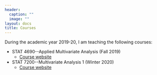 ```yaml
---
header:
  caption: ""
  image: ""
layout: docs
title: Courses
---
```


During the academic year 2019-20, I am teaching the following courses:

  - STAT 4690--Applied Multivariate Analysis (Fall 2019)
    + [Course website](https://maxturgeon.ca/f19-stat4690)
  - STAT 7200--Multivariate Analysis 1 (Winter 2020)
     + [Course website](https://maxturgeon.ca/w20-stat7200)

